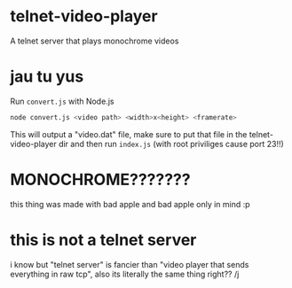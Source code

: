 # telnet-video-player

A telnet server that plays monochrome videos

# jau tu yus

Run `convert.js` with Node.js

```sh
node convert.js <video path> <width>x<height> <framerate>
```

This will output a "video.dat" file, make sure to put that file in the telnet-video-player dir and then run `index.js` (with root priviliges cause port 23!!)

# MONOCHROME???????

this thing was made with bad apple and bad apple only in mind :p

# this is not a telnet server

i know but "telnet server" is fancier than "video player that sends everything in raw tcp", also its literally the same thing right?? /j
